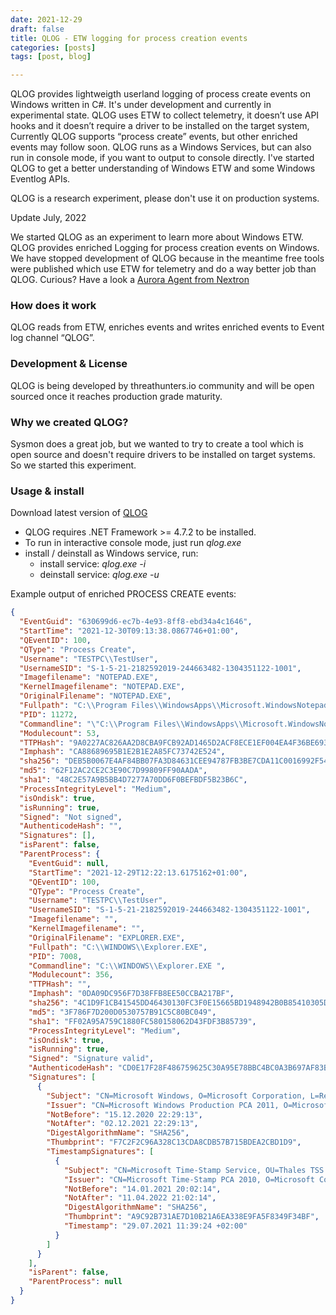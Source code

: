 ```yaml
---
date: 2021-12-29
draft: false
title: QLOG - ETW logging for process creation events
categories: [posts]
tags: [post, blog]

---
```

QLOG provides lightweigth userland logging of process create events on Windows written in C#. It's under development and currently in experimental state. QLOG uses ETW to collect telemetry, it doesn’t use API hooks and it doesn’t require a driver to be installed on the target system, Currently QLOG supports “process create” events, but other enriched events may follow soon. QLOG runs as a Windows Services, but can also run in console mode, if you want to output to console directly. I've started QLOG to get a better understanding of Windows ETW and some Windows Eventlog APIs.

QLOG is a research experiment, please don't use it on production systems.

Update July, 2022

We started QLOG as an experiment to learn more about Windows ETW. QLOG provides enriched Logging for process creation events on Windows. We have stopped development of QLOG because in the meantime free tools were published which use ETW for telemetry and do a way better job than QLOG. Curious? Have a look a [Aurora Agent from Nextron]("https://www.nextron-systems.com/aurora/") 

### How does it work

QLOG reads from ETW, enriches events and writes enriched events to Event log channel “QLOG”.

### Development & License

QLOG is being developed by threathunters.io community and will be open sourced once it reaches production grade maturity.

### Why we created QLOG?

Sysmon does a great job, but we wanted to try to create a tool which is open source and doesn't require drivers to be installed on target systems. So we started this experiment.

### Usage & install

Download latest version of [QLOG](https://github.com/threathunters-io/QLOG/releases)
- QLOG requires .NET Framework >= 4.7.2 to be installed.
- To run in interactive console mode, just run _qlog.exe_
- install / deinstall as Windows service, run:
    - install service: _qlog.exe -i_
    - deinstall service: _qlog.exe -u_

Example output of enriched PROCESS CREATE events:
```json
{
  "EventGuid": "630699d6-ec7b-4e93-8ff8-ebd34a4c1646",
  "StartTime": "2021-12-30T09:13:38.0867746+01:00",
  "QEventID": 100,
  "QType": "Process Create",
  "Username": "TESTPC\\TestUser",
  "UsernameSID": "S-1-5-21-2182592019-244663482-1304351122-1001",
  "Imagefilename": "NOTEPAD.EXE",
  "KernelImagefilename": "NOTEPAD.EXE",
  "OriginalFilename": "NOTEPAD.EXE",
  "Fullpath": "C:\\Program Files\\WindowsApps\\Microsoft.WindowsNotepad_10.2103.6.0_x64__8wekyb3d8bbwe\\Notepad\\Notepad.exe",
  "PID": 11272,
  "Commandline": "\"C:\\Program Files\\WindowsApps\\Microsoft.WindowsNotepad_10.2103.6.0_x64__8wekyb3d8bbwe\\Notepad\\Notepad.exe\" ",
  "Modulecount": 53,
  "TTPHash": "9A0227AC826AA2D8CBA9FCB92AD1465D2ACF8ECE1EF004EA4F36BE6939F253E5",
  "Imphash": "CA88689695B1E2B1E2A85FC73742E524",
  "sha256": "DEB5B0067E4AF84BB07FA3D84631CEE94787FB3BE7CDA11C0016992F54AB4DDA",
  "md5": "62F12AC2CE2C3E90C7D99809FF90AADA",
  "sha1": "48C2E57A9B5BB4D7277A70DD6F0BEFBDF5B23B6C",
  "ProcessIntegrityLevel": "Medium",
  "isOndisk": true,
  "isRunning": true,
  "Signed": "Not signed",
  "AuthenticodeHash": "",
  "Signatures": [],
  "isParent": false,
  "ParentProcess": {
    "EventGuid": null,
    "StartTime": "2021-12-29T12:22:13.6175162+01:00",
    "QEventID": 100,
    "QType": "Process Create",
    "Username": "TESTPC\\TestUser",
    "UsernameSID": "S-1-5-21-2182592019-244663482-1304351122-1001",
    "Imagefilename": "",
    "KernelImagefilename": "",
    "OriginalFilename": "EXPLORER.EXE",
    "Fullpath": "C:\\WINDOWS\\Explorer.EXE",
    "PID": 7008,
    "Commandline": "C:\\WINDOWS\\Explorer.EXE ",
    "Modulecount": 356,
    "TTPHash": "",
    "Imphash": "0DA09DC956F7D38FFB8EE50CCBA217BF",
    "sha256": "4C1D9F1CB41545DD46430130FC3F0E15665BD1948942B0B85410305DAA7AAA9C",
    "md5": "3F786F7D200D0530757B91C5C80BC049",
    "sha1": "FF02A95A759C1880FC580158062D43FDF3B85739",
    "ProcessIntegrityLevel": "Medium",
    "isOndisk": true,
    "isRunning": true,
    "Signed": "Signature valid",
    "AuthenticodeHash": "CD0E17F28F486759625C30A95E78BBC4BC0A3B697AF83B3E1C09267CAEEA51B3",
    "Signatures": [
      {
        "Subject": "CN=Microsoft Windows, O=Microsoft Corporation, L=Redmond, S=Washington, C=US",
        "Issuer": "CN=Microsoft Windows Production PCA 2011, O=Microsoft Corporation, L=Redmond, S=Washington, C=US",
        "NotBefore": "15.12.2020 22:29:13",
        "NotAfter": "02.12.2021 22:29:13",
        "DigestAlgorithmName": "SHA256",
        "Thumbprint": "F7C2F2C96A328C13CDA8CDB57B715BDEA2CBD1D9",
        "TimestampSignatures": [
          {
            "Subject": "CN=Microsoft Time-Stamp Service, OU=Thales TSS ESN:462F-E319-3F20, OU=Microsoft Operations Puerto Rico, O=Microsoft Corporation, L=Redmond, S=Washington, C=US",
            "Issuer": "CN=Microsoft Time-Stamp PCA 2010, O=Microsoft Corporation, L=Redmond, S=Washington, C=US",
            "NotBefore": "14.01.2021 20:02:14",
            "NotAfter": "11.04.2022 21:02:14",
            "DigestAlgorithmName": "SHA256",
            "Thumbprint": "A9C92B731AE7D10B21A6EA338E9FA5F8349F34BF",
            "Timestamp": "29.07.2021 11:39:24 +02:00"
          }
        ]
      }
    ],
    "isParent": false,
    "ParentProcess": null
  }
}
```

